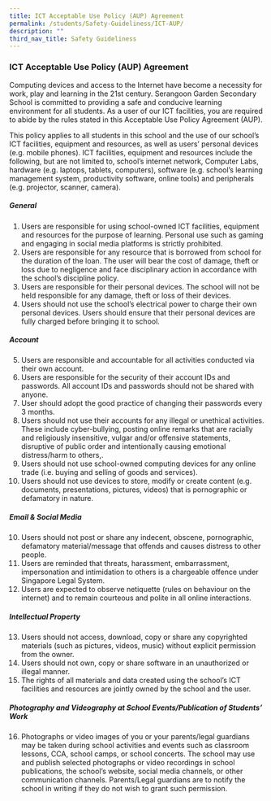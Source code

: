 ```yaml
---
title: ICT Acceptable Use Policy (AUP) Agreement
permalink: /students/Safety-Guideliness/ICT-AUP/
description: ""
third_nav_title: Safety Guideliness
---
```

### ICT Acceptable Use Policy (AUP) Agreement

Computing devices and access to the Internet have become a necessity for work, play and learning in the 21st century. Serangoon Garden Secondary School is committed to providing a safe and conducive learning environment for all students. As a user of our ICT facilities, you are required to abide by the rules stated in this Acceptable Use Policy Agreement (AUP).

This policy applies to all students in this school and the use of our school’s ICT facilities, equipment and resources, as well as users’ personal devices (e.g. mobile phones). ICT facilities, equipment and resources include the following, but are not limited to, school’s internet network, Computer Labs, hardware (e.g. laptops, tablets, computers), software (e.g. school’s learning management system, productivity software, online tools) and peripherals (e.g. projector, scanner, camera).

##### General

1.  Users are responsible for using school-owned ICT facilities, equipment and resources for the purpose of learning. Personal use such as gaming and engaging in social media platforms is strictly prohibited.
2.  Users are responsible for any resource that is borrowed from school for the duration of the loan. The user will bear the cost of damage, theft or loss due to negligence and face disciplinary action in accordance with the school’s discipline policy.
3.  Users are responsible for their personal devices. The school will not be held responsible for any damage, theft or loss of their devices.
4.  Users should not use the school’s electrical power to charge their own personal devices. Users should ensure that their personal devices are fully charged before bringing it to school.

##### Account

5.  Users are responsible and accountable for all activities conducted via their own account.
6.  Users are responsible for the security of their account IDs and passwords. All account IDs and passwords should not be shared with anyone.
7.  User should adopt the good practice of changing their passwords every 3 months.
8.  Users should not use their accounts for any illegal or unethical activities. These include cyber-bullying, posting online remarks that are racially and religiously insensitive, vulgar and/or offensive statements, disruptive of public order and intentionally causing emotional distress/harm to others,.
9.  Users should not use school-owned computing devices for any online trade (i.e. buying and selling of goods and services).
10.  Users should not use devices to store, modify or create content (e.g. documents, presentations, pictures, videos) that is pornographic or defamatory in nature.

##### Email & Social Media

10.  Users should not post or share any indecent, obscene, pornographic, defamatory material/message that offends and causes distress to other people.
11.  Users are reminded that threats, harassment, embarrassment, impersonation and intimidation to others is a chargeable offence under Singapore Legal System.
12.  Users are expected to observe netiquette (rules on behaviour on the internet) and to remain courteous and polite in all online interactions.

##### Intellectual Property

13.  Users should not access, download, copy or share any copyrighted materials (such as pictures, videos, music) without explicit permission from the owner.
14.  Users should not own, copy or share software in an unauthorized or illegal manner.
15.  The rights of all materials and data created using the school’s ICT facilities and resources are jointly owned by the school and the user.

##### Photography and Videography at School Events/Publication of Students’ Work

16.  Photographs or video images of you or your parents/legal guardians may be taken during school activities and events such as classroom lessons, CCA, school camps, or school concerts. The school may use and publish selected photographs or video recordings in school publications, the school’s website, social media channels, or other communication channels. Parents/Legal guardians are to notify the school in writing if they do not wish to grant such permission.